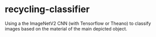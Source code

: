 # recycling-classifier

Using a the ImageNetV2 CNN (with Tensorflow or Theano) to classify images based on the material of the main depicted object.
